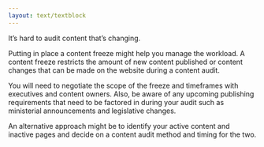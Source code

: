 ```yaml
---
layout: text/textblock
---
```


It’s hard to audit content that’s changing.

Putting in place a content freeze might help you manage the workload. A content freeze restricts the amount of new content published or content changes that can be made on the website during a content audit. 

You will need to negotiate the scope of the freeze and timeframes with executives and content owners. Also, be aware of any upcoming publishing requirements that need to be factored in during your audit such as ministerial announcements and legislative changes. 

An alternative approach might be to identify your active content and inactive pages and decide on a content audit method and timing for the two.
